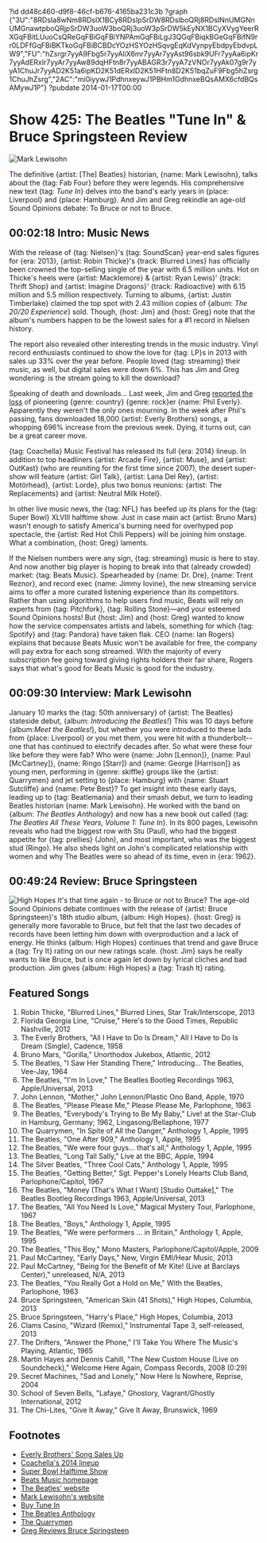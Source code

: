 ?id dd48c460-d9f8-46cf-b676-4165ba231c3b
?graph {"3U":"8RDsIa8wNm8RDsIX1BCy8RDsIpSrDW8RDsIboQRj8RDsINnUMGNnUMGnawtpboQRjpSrDW3uoW3boQRj3uoW3pSrDW5kEyNX1BCyXVygYeerRXGqFBitLUuoCsQReGqFBiGqFBiYNPAmGqFBiLgJ3QGqFBiqkBGeGqFBifN9rr0LDFfGqFBiBKTkoGqFBiBCBDcYOzHSYOzHSqvgEqKdVynpyEbdpyEbdvpLW9","FU":"hZsrgr7yyA9Fbg5r7yyAliX6mr7yyAr7yyAst96sbk9UFr7yyAa6ipKr7yyAdERxIr7yyAr7yyAw89dqHFtn8r7yyABAGR3r7yyA7zVNOr7yyAk07g9r7yyA1ChuJr7yyAD2K51a6ipKD2K51dERxID2K51HFtn8D2K51bqZuF9Fbg5hZsrg1ChuJhZsrg","2AC":"mi0iyywJ1PdhnxeywJ1PBHm1GdhnxeBQsAMX6cfdBQsAMywJ1P"}
?pubdate 2014-01-17T00:00
# Show 425: The Beatles  "Tune In" & Bruce Springsteen Review

![Mark Lewisohn](https://static.soundopinions.org/images/2014/beatles_web.jpg)

The definitive {artist: [The] Beatles} historian, {name: Mark Lewisohn}, talks about the {tag: Fab Four} before they were legends. His comprehensive new text {tag: *Tune In*} delves into the band's early years in {place: Liverpool} and {place: Hamburg}. And Jim and Greg rekindle an age-old Sound Opinions debate: To Bruce or not to Bruce.

## 00:02:18 Intro: Music News
With the release of {tag: Nielsen}'s {tag: SoundScan} year-end sales figures for {era: 2013}, {artist: Robin Thicke}'s {track: Blurred Lines} has officially been crowned the top-selling single of the year with 6.5 million units. Hot on Thicke's heels were {artist: Macklemore} & {artist: Ryan Lewis}' {track: Thrift Shop} and {artist: Imagine Dragons}' {track: Radioactive} with 6.15 million and 5.5 million respectively. Turning to albums, {artist: Justin Timberlake} claimed the top spot with 2.43 million copies of {album: *The 20/20 Experience*} sold. Though, {host: Jim} and {host: Greg} note that the album's numbers happen to be the lowest sales for a #1 record in Nielsen history.

The report also revealed other interesting trends in the music industry. Vinyl record enthusiasts continued to show the love for {tag: LP}s in 2013 with sales up 33% over the year before. People loved {tag: streaming} their music, as well, but digital sales were down 6%. This has Jim and Greg wondering: is the stream going to kill the download?

Speaking of death and downloads... Last week, Jim and Greg [reported the loss](/show/424/) of pioneering {genre: country} {genre: rock}er {name: Phil Everly}. Apparently they weren't the only ones mourning. In the week after Phil's passing, fans downloaded 18,000 {artist: Everly Brothers} songs, a whopping 696% increase from the previous week. Dying, it turns out, can be a great career move.

{tag: Coachella} Music Festival has released its full {era: 2014} lineup. In addition to top headliners {artist: Arcade Fire}, {artist: Muse}, and {artist: OutKast} (who are reuniting for the first time since 2007), the desert super-show will feature {artist: Girl Talk}, {artist: Lana Del Rey}, {artist: Motörhead}, {artist: Lorde}, plus two bonus reunions: {artist: The Replacements} and {artist: Neutral Milk Hotel}. 

In other live music news, the {tag: NFL} has beefed up its plans for the {tag: Super Bowl} XLVIII halftime show. Just in case main act {artist: Bruno Mars} wasn't enough to satisfy America's burning need for overhyped pop spectacle, the {artist: Red Hot Chili Peppers} will be joining him onstage. What a combination, {host: Greg} laments. 

If the Nielsen numbers were any sign, {tag: streaming} music is here to stay. And now another big player is hoping to break into that (already crowded) market: {tag: Beats Music}. Spearheaded by {name: Dr. Dre}, {name: Trent Reznor}, and record exec {name: Jimmy Iovine}, the new streaming service aims to offer a more curated listening experience than its competitors. Rather than using algorithms to help users find music, Beats will rely on experts from {tag: Pitchfork}, {tag: Rolling Stone}—and your esteemed Sound Opinions hosts! But {host: Jim} and {host: Greg} wanted to know how the service compensates artists and labels, something for which {tag: Spotify} and {tag: Pandora} have taken flak. CEO {name: Ian Rogers} explains that because Beats Music won't be available for free, the company will pay extra for each song streamed. With the majority of every subscription fee going toward giving rights holders their fair share, Rogers says that what's good for Beats Music is good for the industry.

## 00:09:30 Interview: Mark Lewisohn
January 10 marks the {tag: 50th anniversary} of {artist: The Beatles} stateside debut, {album: *Introducing the Beatles!*} This was 10 days before {album:*Meet the Beatles!*}, but whether you were introduced to these lads from {place: Liverpool} or you met them, you were hit with a thunderbolt--one that has continued to electrify decades after. So what were these four like before they were fab? Who were {name: John [Lennon]}, {name: Paul [McCartney]}, {name: Ringo [Starr]} and {name: George [Harrison]} as young men, performing in {genre: skiffle} groups like the {artist: Quarrymen} and jet setting to {place: Hamburg} with {name: Stuart Sutcliffe} and {name: Pete Best}? To get insight into these early days, leading up to {tag: Beatlemania} and their smash debut, we turn to leading Beatles historian {name: Mark Lewisohn}. He worked with the band on {album: *The Beatles Anthology*} and now has a new book out called {tag: *The Beatles All These Years, Volume 1: Tune In*}. In its 800 pages, Lewisohn reveals who had the biggest row with Stu (Paul), who had the biggest appetite for {tag: prellies} (John), and most important, who was the biggest stud (Ringo). He also sheds light on John's complicated relationship with women and why The Beatles were so ahead of its time, even in {era: 1962}.

## 00:49:24 Review: Bruce Springsteen
![High Hopes](https://static.soundopinions.org/assets/425/2AC0.jpg)
It's that time again - to Bruce or not to Bruce? The age-old Sound Opinions debate continues with the release of {artist: Bruce Springsteen}'s 18th studio album, {album: High Hopes}. {host: Greg} is generally more favorable to Bruce, but felt that the last two decades of records have been letting him down with overproduction and a lack of energy. He thinks {album: High Hopes} continues that trend and gave Bruce a {tag: Try It} rating on our new ratings scale. {host: Jim} says he really wants to like Bruce, but is once again let down by lyrical cliches and bad production. Jim gives {album: High Hopes} a {tag: Trash It} rating.


## Featured Songs
1. Robin Thicke, "Blurred Lines," Blurred Lines, Star Trak/Interscope, 2013
1. Florida Georgia Line, "Cruise," Here's to the Good Times, Republic Nashville, 2012
1. The Everly Brothers, "All I Have to Do Is Dream," All I Have to Do Is Dream (Single), Cadence, 1958
1. Bruno Mars, "Gorilla," Unorthodox Jukebox, Atlantic, 2012
1. The Beatles, "I Saw Her Standing There," Introducing… The Beatles, Vee-Jay, 1964
1. The Beatles, "I'm In Love," The Beatles Bootleg Recordings 1963, Apple/Universal, 2013
1. John Lennon, "Mother," John Lennon/Plastic Ono Band, Apple, 1970
1. The Beatles, "Please Please Me," Please Please Me, Parlophone, 1963
1. The Beatles, "Everybody's Trying to Be My Baby," Live! at the Star-Club in Hamburg, Germany; 1962, Lingasong/Bellaphone, 1977
1. The Quarrymen, "In Spite of All the Danger," Anthology 1, Apple, 1995
1. The Beatles, "One After 909," Anthology 1, Apple, 1995
1. The Beatles, "We were four guys… that's all," Anthology 1, Apple, 1995
1. The Beatles, "Long Tall Sally," Live at the BBC, Apple, 1994
1. The Silver Beatles, "Three Cool Cats," Anthology 1, Apple, 1995
1. The Beatles, "Getting Better," Sgt. Pepper's Lonely Hearts Club Band, Parlophone/Capitol, 1967
1. The Beatles, "Money (That's What I Want) [Studio Outtake]," The Beatles Bootleg Recordings 1963, Apple/Universal, 2013
1. The Beatles, "All You Need Is Love," Magical Mystery Tour, Parlophone, 1967
1. The Beatles, "Boys," Anthology 1, Apple, 1995
1. The Beatles, "We were performers ... in Britain," Anthology 1, Apple, 1995
1. The Beatles, "This Boy," Mono Masters, Parlophone/Capitol/Apple, 2009
1. Paul McCartney, "Early Days," New, Virgin EMI/Hear Music, 2013
1. Paul McCartney, "Being for the Benefit of Mr Kite! (Live at Barclays Center)," unreleased, N/A, 2013
1. The Beatles, "You Really Got a Hold on Me," With the Beatles, Parlophone, 1963
1. Bruce Springsteen, "American Skin (41 Shots)," High Hopes, Columbia, 2013
1. Bruce Springsteen, "Harry's Place," High Hopes, Columbia, 2013
1. Clams Casino, "Wizard (Remix)," Instrumental Tape 3, self-released, 2013
1. The Drifters, "Answer the Phone," I'll Take You Where The Music's Playing, Atlantic, 1965
1. Martin Hayes and Dennis Cahill, "The New Custom House (Live on Soundcheck)," Welcome Here Again, Compass Records, 2008 (0:29)
1. Secret Machines, "Sad and Lonely," Now Here Is Nowhere, Reprise, 2004
1. School of Seven Bells, "Lafaye," Ghostory, Vagrant/Ghostly International, 2012
1. The Chi-Lites, "Give It Away," Give It Away, Brunswick, 1969


## Footnotes
- [Everly Brothers' Song Sales Up](http://www.billboard.com/biz/articles/news/chart-alert/5869361/everly-brothers-song-sales-up-696-following-death-of-phil)
- [Coachella's 2014 lineup](http://www.coachella.com/lineup/)
- [Super Bowl Halftime Show](http://www.reuters.com/article/2014/01/12/us-usa-superbowl-halftime-idUSBREA0B00Z20140112)
- [Beats Music homepage](https://beatsmusic.com/)
- [The Beatles' website](http://www.thebeatles.com/)
- [Mark Lewisohn's website](http://www.marklewisohn.net/)
- [Buy Tune In](http://www.amazon.com/Tune-In-Beatles-These-Years/dp/1400083052)
- [The Beatles Anthology](http://www.thebeatles.com/album/beatles-anthology-1)
- [The Quarrymen](http://www.youtube.com/watch?v=RuuOAA9ekbg)
- [Greg Reviews Bruce Springsteen](http://articles.chicagotribune.com/2014-01-14/entertainment/chi-music-bruce-springsteen-high-hopes-review-20140114_1_bruce-springsteen-frankie-fell-havalinas)
